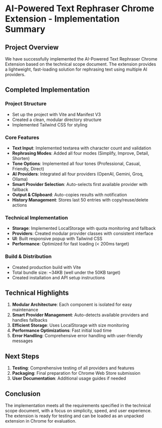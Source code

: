 # AI-Powered Text Rephraser Chrome Extension - Implementation Summary

## Project Overview

We have successfully implemented the AI-Powered Text Rephraser Chrome Extension based on the technical scope document. The extension provides a lightweight, fast-loading solution for rephrasing text using multiple AI providers.

## Completed Implementation

### Project Structure
- Set up the project with Vite and Manifest V3
- Created a clean, modular directory structure
- Implemented Tailwind CSS for styling

### Core Features
- **Text Input**: Implemented textarea with character count and validation
- **Rephrasing Modes**: Added all four modes (Simplify, Improve, Detail, Shorten)
- **Tone Options**: Implemented all four tones (Professional, Casual, Friendly, Direct)
- **AI Providers**: Integrated all four providers (OpenAI, Gemini, Groq, Ollama)
- **Smart Provider Selection**: Auto-selects first available provider with fallback
- **Output & Clipboard**: Auto-copies results with notification
- **History Management**: Stores last 50 entries with copy/reuse/delete actions

### Technical Implementation
- **Storage**: Implemented LocalStorage with quota monitoring and fallback
- **Providers**: Created modular provider classes with consistent interface
- **UI**: Built responsive popup with Tailwind CSS
- **Performance**: Optimized for fast loading (< 200ms target)

### Build & Distribution
- Created production build with Vite
- Total bundle size: ~34KB (well under the 50KB target)
- Created installation and API setup instructions

## Technical Highlights

1. **Modular Architecture**: Each component is isolated for easy maintenance
2. **Smart Provider Management**: Auto-detects available providers and handles fallbacks
3. **Efficient Storage**: Uses LocalStorage with size monitoring
4. **Performance Optimizations**: Fast initial load time
5. **Error Handling**: Comprehensive error handling with user-friendly messages

## Next Steps

1. **Testing**: Comprehensive testing of all providers and features
2. **Packaging**: Final preparation for Chrome Web Store submission
3. **User Documentation**: Additional usage guides if needed

## Conclusion

The implementation meets all the requirements specified in the technical scope document, with a focus on simplicity, speed, and user experience. The extension is ready for testing and can be loaded as an unpacked extension in Chrome for evaluation.
